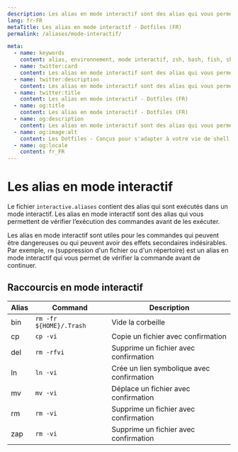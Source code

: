 ```yaml
---
description: Les alias en mode interactif sont des alias qui vous permettent de vérifier l’exécution des commandes avant de les exécuter.
lang: fr-FR
metaTitle: Les alias en mode interactif - Dotfiles (FR)
permalink: /aliases/mode-interactif/

meta:
  - name: keywords
    content: alias, environnement, mode interactif, zsh, bash, fish, shell, dotfiles
  - name: twitter:card
    content: Les alias en mode interactif sont des alias qui vous permettent de vérifier l’exécution des commandes avant de les exécuter.
  - name: twitter:description
    content: Les alias en mode interactif sont des alias qui vous permettent de vérifier l’exécution des commandes avant de les exécuter.
  - name: twitter:title
    content: Les alias en mode interactif - Dotfiles (FR)
  - name: og:title
    content: Les alias en mode interactif - Dotfiles (FR)
  - name: og:description
    content: Les alias en mode interactif sont des alias qui vous permettent de vérifier l’exécution des commandes avant de les exécuter.
  - name: og:image:alt
    content: Les Dotfiles - Conçus pour s'adapter à votre vie de shell
  - name: og:locale
    content: fr_FR
---
```


# Les alias en mode interactif

Le fichier `interactive.aliases` contient des alias qui sont exécutés dans un
mode interactif. Les alias en mode interactif sont des alias qui vous permettent
de vérifier l’exécution des commandes avant de les exécuter.

Les alias en mode interactif sont utiles pour les commandes qui peuvent être
dangereuses ou qui peuvent avoir des effets secondaires indésirables. Par
exemple, `rm` (suppression d'un fichier ou d'un répertoire) est un alias en
mode interactif qui vous permet de vérifier la commande avant de continuer.

## Raccourcis en mode interactif

| Alias | Command                 | Description                               |
| ----- | ----------------------- | ----------------------------------------- |
| bin   | `rm -fr ${HOME}/.Trash` | Vide la corbeille                         |
| cp    | `cp -vi`                | Copie un fichier avec confirmation        |
| del   | `rm -rfvi`              | Supprime un fichier avec confirmation     |
| ln    | `ln -vi`                | Crée un lien symbolique avec confirmation |
| mv    | `mv -vi`                | Déplace un fichier avec confirmation      |
| rm    | `rm -vi`                | Supprime un fichier avec confirmation     |
| zap   | `rm -vi`                | Supprime un fichier avec confirmation     |
